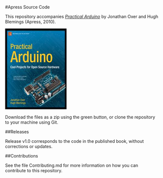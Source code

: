 #Apress Source Code

This repository accompanies [*Practical Arduino*](http://www.apress.com/9781430224778) by Jonathan Oxer and Hugh Blemings (Apress, 2010).

![Cover image](9781430224778.jpg)

Download the files as a zip using the green button, or clone the repository to your machine using Git.

##Releases

Release v1.0 corresponds to the code in the published book, without corrections or updates.

##Contributions

See the file Contributing.md for more information on how you can contribute to this repository.
